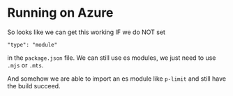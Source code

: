 # Running on Azure

So looks like we can get this working IF we do NOT set

```
"type": "module"
```

in the `package.json` file. We can still use es modules, we just need
to use `.mjs` or `.mts`. 

And somehow we are able to import an es module like `p-limit` and still
have the build succeed.